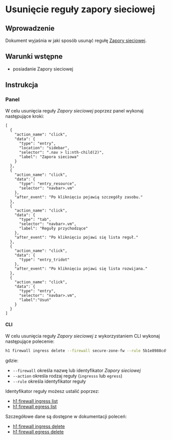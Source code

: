 # Usunięcie reguły zapory sieciowej

## Wprowadzenie

Dokument wyjaśnia w jaki sposób usunąć regułę [Zapory sieciowej](/resource/networking/firewall.md).

## Warunki wstępne

* posiadanie Zapory sieciowej

## Instrukcja

### Panel

W celu usunięcia reguły *Zapory sieciowej* poprzez panel wykonaj następujące kroki:

```guide
[
  {
    "action_name": "click",
    "data": {
      "type": "entry",
      "location": "sidebar",
      "selector": ".nav > li:nth-child(2)",
      "label": "Zapora sieciowa"
    }
  },
  {
    "action_name": "click",
    "data": {
      "type": "entry_resource",
      "selector": "navbar>.vm"
    },
    "after_event": "Po kliknięciu pojawią szczegóły zasobu."
  },
  {
    "action_name": "click",
    "data": {
      "type": "tab",
      "selector": "navbar>.vm",
      "label": "Reguły przychodzące"
    },
    "after_event": "Po kliknięciu pojawi się lista reguł."
  },
  {
    "action_name": "click",
    "data": {
      "type": "entry_tridot"
    },
    "after_event": "Po kliknięciu pojawi się lista rozwijana."
  },
  {
    "action_name": "click",
    "data": {
      "type": "entry",
      "selector": "navbar>.vm",
      "label":"Usuń"
    }
  }
]
```

#### CLI

W celu usunięcia reguły *Zapory sieciowej* z wykorzystaniem CLI wykonaj następujące polecenie:

```bash
h1 firewall ingress delete --firewall secure-zone-fw --rule 5b1e8988cdfb072cb51dc843
```

gdzie:

 * ```--firewall``` określa nazwę lub identyfikator *Zapory sieciowej*
 * ```--action``` określa rodzaj reguły (```ingresss``` lub ```egress```)
 * ```--rule``` określa identyfikator reguły

Identyfikator reguły możesz ustalić poprzez:
* [h1 firewall ingress list](/h1-cli/firewall.md#firewall-ingress-list)
* [h1 firewall egress list](/h1-cli/firewall.md#firewall-egresss-list)

Szczegółowe dane są dostępne w dokumentacji poleceń:

* [h1 firewall ingress delete](/h1-cli/firewall.md#firewall-ingress-add)
* [h1 firewall egress delete](/h1-cli/firewall.md#firewall-egresss-add)
